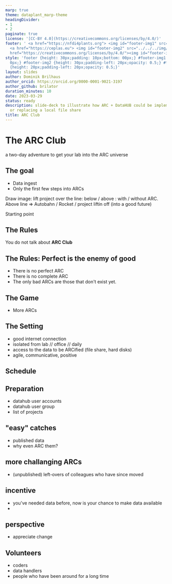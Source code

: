 ```yaml
---
marp: true
theme: dataplant_marp-theme
headingDivider:
- 1
- 2
paginate: true
license: '[CC-BY 4.0](https://creativecommons.org/licenses/by/4.0/)'
footer: ' <a href="https://nfdi4plants.org"> <img id="footer-img1" src="../../../img/_logos/DataPLANT/DataPLANT_logo_square_bg_transparent.svg"></a>
  <a href="https://ceplas.eu"> <img id="footer-img2" src="../../../img/_logos/CEPLAS/CEPLAS_Icon.jpeg"></a><a
  href="https://creativecommons.org/licenses/by/4.0/"><img id="footer-img3" src="../../../img/_logos/CreativeCommons/by.svg"></a> '
style: 'footer {height: 30px;padding: 10px;bottom: 00px;} #footer-img1 {height: 30px;padding-left:
  0px;} #footer-img2 {height: 30px;padding-left: 20px;opacity: 0.5;} #footer-img3
  {height: 20px;padding-left: 20px;opacity: 0.5;}'
layout: slides
author: Dominik Brilhaus
author_orcid: https://orcid.org/0000-0001-9021-3197
author_github: brilator
duration_minutes: 10
date: 2023-03-29
status: ready
description: slide-deck to illustrate how ARC + DataHUB could be implemented parallel
  or replacing a local file share
title: ARC Club
---
```



# The ARC Club

a two-day adventure to get your lab into the ARC universe

## The goal

- Data ingest
- Only the first few steps into ARCs


<!--  TODO -->

Draw image: lift project over the line: below / above : with / without ARC.
Above line => Autobahn / Rocket / project liftin off (into a good future)

Starting point



## The Rules

You do not talk about **ARC Club**

## The Rules: Perfect is the enemy of good

- There is no perfect ARC
- There is no complete ARC
- The only bad ARCs are those that don't exist yet.


## The Game

- More ARCs 


## The Setting

- good internet connection
- isolated from lab // office // daily
- access to the data to be ARCified (file share, hard disks)
- agile, communicative, positive

## Schedule



## Preparation

- datahub user accounts
- datahub user group
- list of projects


## "easy" catches

- published data
- why even ARC them?


## more challanging ARCs

- (unpublished) left-overs of colleagues who have since moved


## incentive

- you've needed data before, now is your chance to make data available
- 

## perspective

- appreciate change


## Volunteers

- coders
- data handlers
- people who have been around for a long time